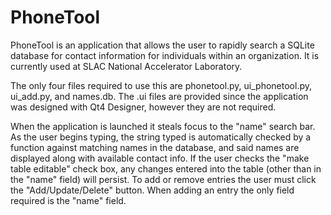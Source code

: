 PhoneTool
=========

PhoneTool is an application that allows the user to rapidly search a SQLite database for contact information for individuals within an organization.  It is currently used at SLAC National Accelerator Laboratory.

The only four files required to use this are phonetool.py, ui_phonetool.py, ui_add.py, and names.db.  The .ui files are provided since the application was designed with Qt4 Designer, however they are not required.

When the application is launched it steals focus to the "name" search bar.  As the user begins typing, the string typed is automatically checked by a function against matching names in the database, and said names are displayed along with available contact info.  If the user checks the "make table editable" check box, any changes entered into the table (other than in the "name" field) will persist.  To add or remove entries the user must click the "Add/Update/Delete" button.  When adding an entry the only field required is the "name" field.
